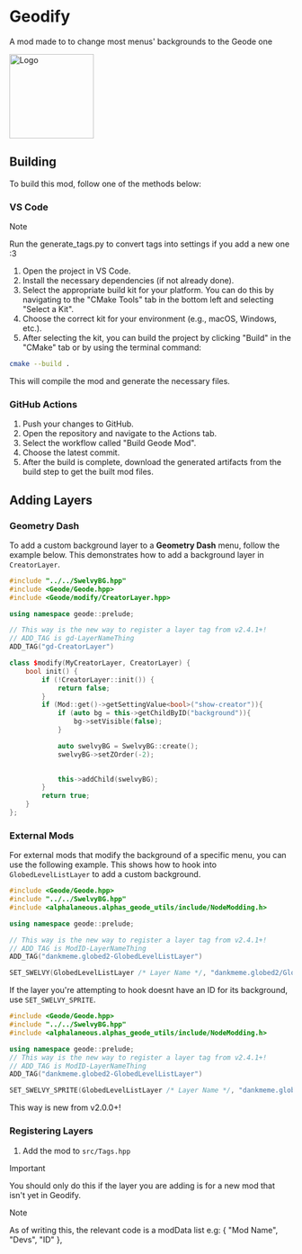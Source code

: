 # Geodify

A mod made to to change most menus' backgrounds to the Geode one 

<img src="logo.png" width="150" alt="Logo" />

## Building

To build this mod, follow one of the methods below:

### VS Code
> [!NOTE]
> Run the generate_tags.py to convert tags into settings if you add a new one :3

1. Open the project in VS Code.
2. Install the necessary dependencies (if not already done).
3. Select the appropriate build kit for your platform. You can do this by navigating to the "CMake Tools" tab in the bottom left and selecting "Select a Kit".
4. Choose the correct kit for your environment (e.g., macOS, Windows, etc.).
5. After selecting the kit, you can build the project by clicking "Build" in the "CMake" tab or by using the terminal command:

```bash
cmake --build .
```
This will compile the mod and generate the necessary files.

### GitHub Actions

1. Push your changes to GitHub.
2. Open the repository and navigate to the Actions tab.
3. Select the workflow called "Build Geode Mod".
4. Choose the latest commit.
5. After the build is complete, download the generated artifacts from the build step to get the built mod files.

## Adding Layers

### Geometry Dash

To add a custom background layer to a **Geometry Dash** menu, follow the example below. This demonstrates how to add a background layer in `CreatorLayer`.

```cpp
#include "../../SwelvyBG.hpp"
#include <Geode/Geode.hpp>
#include <Geode/modify/CreatorLayer.hpp>

using namespace geode::prelude;

// This way is the new way to register a layer tag from v2.4.1+!
// ADD_TAG is gd-LayerNameThing
ADD_TAG("gd-CreatorLayer")

class $modify(MyCreatorLayer, CreatorLayer) {
	bool init() {
		if (!CreatorLayer::init()) {
			return false;
		}
		if (Mod::get()->getSettingValue<bool>("show-creator")){
			if (auto bg = this->getChildByID("background")){
				bg->setVisible(false);
			}

			auto swelvyBG = SwelvyBG::create();
			swelvyBG->setZOrder(-2);
			

			this->addChild(swelvyBG);
		}
		return true;
	}
};
```

### External Mods

For external mods that modify the background of a specific menu, you can use the following example. This shows how to hook into `GlobedLevelListLayer` to add a custom background.

```cpp
#include <Geode/Geode.hpp>
#include "../../SwelvyBG.hpp"
#include <alphalaneous.alphas_geode_utils/include/NodeModding.h>

using namespace geode::prelude;

// This way is the new way to register a layer tag from v2.4.1+!
// ADD_TAG is ModID-LayerNameThing
ADD_TAG("dankmeme.globed2-GlobedLevelListLayer")

SET_SWELVY(GlobedLevelListLayer /* Layer Name */, "dankmeme.globed2/GlobedLevelListLayer" /* Setting name - please keep in this format */, "background" /* Background Node ID */);
```

If the layer you're attempting to hook doesnt have an ID for its background, use `SET_SWELVY_SPRITE`.

```cpp
#include <Geode/Geode.hpp>
#include "../../SwelvyBG.hpp"
#include <alphalaneous.alphas_geode_utils/include/NodeModding.h>

using namespace geode::prelude;
// This way is the new way to register a layer tag from v2.4.1+!
// ADD_TAG is ModID-LayerNameThing
ADD_TAG("dankmeme.globed2-GlobedLevelListLayer")

SET_SWELVY_SPRITE(GlobedLevelListLayer /* Layer Name */, "dankmeme.globed2/GlobedLevelListLayer" /* Setting name - please keep in this format */);
```

This way is new from v2.0.0+!

### Registering Layers
1. Add the mod to `src/Tags.hpp`

> [!IMPORTANT]
> You should only do this if the layer you are adding is for a new mod that isn't yet in Geodify.

> [!NOTE]
> As of writing this, the relevant code is a modData list
> e.g: { "Mod Name", "Devs", "ID" },


